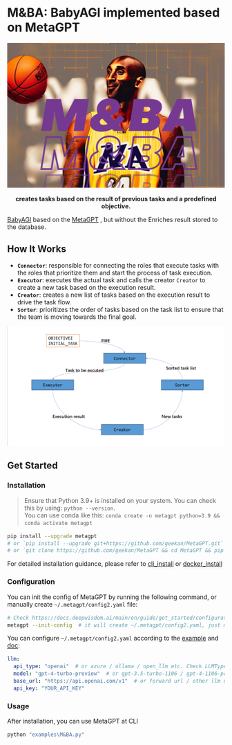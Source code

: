 # M&BA: BabyAGI implemented based on MetaGPT

<p align="center">
<a href=""><img src="docs/resources/M&BA-logo.png" alt="M&BA logo" width="600px"></a>
</p>

<p align="center">
<b>creates tasks based on the result of previous tasks and a predefined objective.</b>
</p>



[BabyAGI](https://github.com/yoheinakajima/babyagi) based on the [MetaGPT](https://github.com/geekan/MetaGPT) , but without the Enriches result stored to the database.

## How It Works

- **`Connector`**: responsible for connecting the roles that execute tasks with the roles that prioritize them and start the process of task execution.
- **`Executor`**: executes the actual task and calls the creator `Creator` to create a new task based on the execution result.
- **`Creator`**: creates a new list of tasks based on the execution result to drive the task flow.
- **`Sorter`**: prioritizes the order of tasks based on the task list to ensure that the team is moving towards the final goal.

![image](docs/resources/data_flow.png)



## Get Started

### Installation

> Ensure that Python 3.9+ is installed on your system. You can check this by using: `python --version`.  
> You can use conda like this: `conda create -n metagpt python=3.9 && conda activate metagpt`

```bash
pip install --upgrade metagpt
# or `pip install --upgrade git+https://github.com/geekan/MetaGPT.git`
# or `git clone https://github.com/geekan/MetaGPT && cd MetaGPT && pip install --upgrade -e .`
```

For detailed installation guidance, please refer to [cli_install](https://docs.deepwisdom.ai/main/en/guide/get_started/installation.html#install-stable-version)
 or [docker_install](https://docs.deepwisdom.ai/main/en/guide/get_started/installation.html#install-with-docker)

### Configuration

You can init the config of MetaGPT by running the following command, or manually create `~/.metagpt/config2.yaml` file:
```bash
# Check https://docs.deepwisdom.ai/main/en/guide/get_started/configuration.html for more details
metagpt --init-config  # it will create ~/.metagpt/config2.yaml, just modify it to your needs
```

You can configure `~/.metagpt/config2.yaml` according to the [example](https://github.com/geekan/MetaGPT/blob/main/config/config2.example.yaml) and [doc](https://docs.deepwisdom.ai/main/en/guide/get_started/configuration.html):

```yaml
llm:
  api_type: "openai"  # or azure / ollama / open_llm etc. Check LLMType for more options
  model: "gpt-4-turbo-preview"  # or gpt-3.5-turbo-1106 / gpt-4-1106-preview
  base_url: "https://api.openai.com/v1"  # or forward url / other llm url
  api_key: "YOUR_API_KEY"
```

### Usage

After installation, you can use MetaGPT at CLI

```bash
python "examples\M&BA.py"
```

